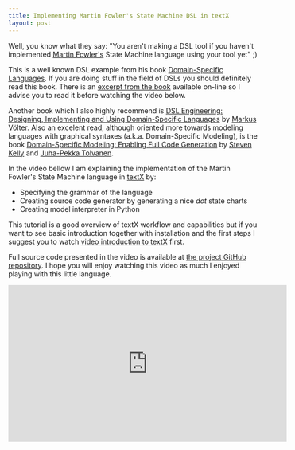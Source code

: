 ```yaml
---
title: Implementing Martin Fowler's State Machine DSL in textX
layout: post
---
```


Well, you know what they say: "You aren't making a DSL tool if you haven't
implemented [Martin Fowler's](http://www.martinfowler.com/aboutMe.html) State
Machine language using your tool yet" ;)

This is a well known DSL example from his book [Domain-Specific
Languages](http://www.martinfowler.com/books/dsl.html). If you are doing stuff
in the field of DSLs you should definitely read this book.  There is an [excerpt
from the book](http://www.informit.com/articles/article.aspx?p=1592379&seqNum=1)
available on-line so I advise you to read it before watching the video below.

<!--more-->

Another book which I also highly recommend is [DSL Engineering: Designing,
Implementing and Using Domain-Specific Languages](http://dslbook.org/) by
[Markus Völter](http://voelter.de/about). Also an excelent read, although
oriented more towards modeling languages with graphical syntaxes (a.k.a.
Domain-Specific Modeling), is the book [Domain-Specific Modeling: Enabling Full
Code Generation](http://dsmbook.com/) by [Steven
Kelly](http://www.metacase.com/stevek.html) and [Juha-Pekka
Tolvanen](http://www.metacase.com/jpt.html).

In the video bellow I am explaining the implementation of the Martin Fowler's
State Machine language in [textX](https://github.com/igordejanovic/textX/) by:

  - Specifying the grammar of the language
  - Creating source code generator by generating a nice *dot* state charts
  - Creating model interpreter in Python

This tutorial is a good overview of textX workflow and capabilities but if you
want to see basic introduction together with installation and the first steps I
suggest you to watch [video introduction to
textX](http://igordejanovic.net/2016/05/04/video-introduction-to-textx/) first.

Full source code presented in the video is available at [the project GitHub
repository](https://github.com/igordejanovic/textX/tree/master/examples/StateMachine).
I hope you will enjoy watching this video as much I enjoyed playing with this
little language.

<iframe width="560" height="315"
src="https://www.youtube.com/embed/HI14jk0JIR0" frameborder="0"
allowfullscreen></iframe>



